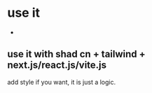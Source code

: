  # use it
-
## use it with shad cn + tailwind + next.js/react.js/vite.js
add style if you want, it is just a logic.
